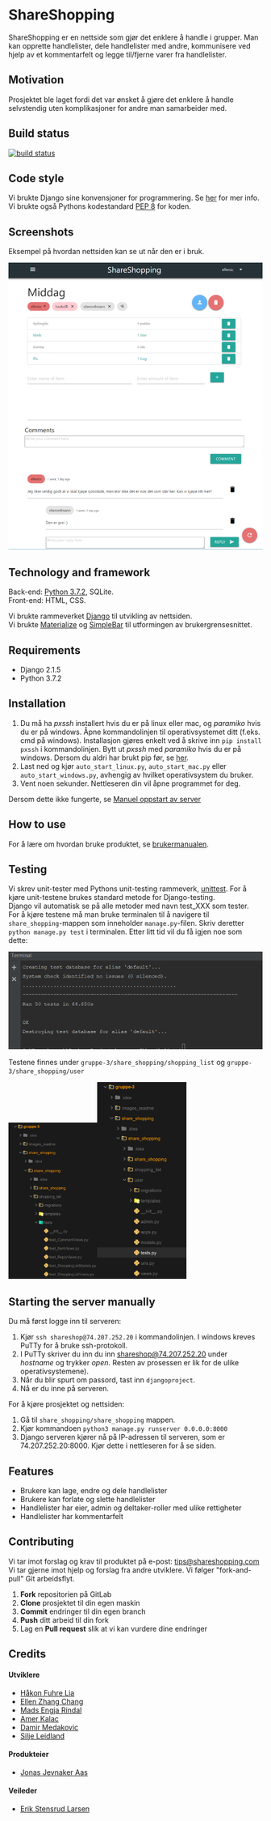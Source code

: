 # **ShareShopping**

ShareShopping er en nettside som gjør det enklere å handle i grupper. 
Man kan opprette handlelister, dele handlelister med andre, kommunisere ved hjelp av et kommentarfelt og legge til/fjerne varer fra handlelister.

## Motivation
Prosjektet ble laget fordi det var ønsket å gjøre det enklere å handle selvstendig uten komplikasjoner for andre man samarbeider med.

## Build status

[![build status](https://gitlab.stud.idi.ntnu.no/programvareutvikling-v19/gruppe-3/badges/master/build.svg)](https://gitlab.stud.idi.ntnu.no/programvareutvikling-v19/gruppe-3/-/jobs)


## Code style

Vi brukte Django sine konvensjoner for programmering. Se [her](https://docs.djangoproject.com/en/2.2/internals/contributing/writing-code/coding-style/) for mer info.
Vi brukte også Pythons kodestandard [PEP 8](https://www.python.org/dev/peps/pep-0008/) for koden. <br>

## Screenshots

Eksempel på hvordan nettsiden kan se ut når den er i bruk.

![Preview of ShareShopping](images_readme/ShareShoppingPreview.png)


## Technology and framework

Back-end: [Python 3.7.2](https://www.python.org/downloads/release/python-372/), SQLite. <br>
Front-end: HTML, CSS. <br>

Vi brukte rammeverket [Django](https://www.djangoproject.com/) til utvikling av nettsiden.<br>
Vi brukte [Materialize](https://materializecss.com/) og [SimpleBar](https://grsmto.github.io/simplebar/) til utformingen av brukergrensesnittet.


## Requirements
- Django 2.1.5
- Python 3.7.2


## Installation

1. Du må ha *pxssh* installert hvis du er på linux eller mac, og *paramiko* hvis du er på windows. Åpne kommandolinjen til operativsystemet ditt (f.eks. cmd på windows). Installasjon gjøres enkelt ved å skrive inn `pip install pxssh` i kommandolinjen.
   Bytt ut *pxssh* med *paramiko* hvis du er på windows. Dersom du aldri har brukt pip før, se [her](https://pypi.org/project/pip/).
2. Last ned og kjør `auto_start_linux.py`, `auto_start_mac.py` eller `auto_start_windows.py`, avhengig av hvilket operativsystem du bruker.
3. Vent noen sekunder. Nettleseren din vil åpne programmet for deg.

Dersom dette ikke fungerte, se [Manuel oppstart av server](https://gitlab.stud.idi.ntnu.no/programvareutvikling-v19/gruppe-3#manuel-oppstart-av-server)


## How to use
For å lære om hvordan bruke produktet, se [brukermanualen](https://gitlab.stud.idi.ntnu.no/programvareutvikling-v19/gruppe-3/wikis/Brukermanual).

## Testing
Vi skrev unit-tester med Pythons unit-testing rammeverk, [unittest](https://docs.python.org/3/library/unittest.html).
For å kjøre unit-testene brukes standard metode for Django-testing. <br>
Django vil automatisk se på alle metoder med navn test_XXX som tester. <br>
For å kjøre testene må man bruke terminalen til å navigere til `share_shopping`-mappen som inneholder `manage.py`-filen. Skriv deretter
`python manage.py test` i terminalen. Etter litt tid vil du få igjen noe som dette:

![Screenshot of successfully running tests](images_readme/TestResultPreview.png)

Testene finnes under `gruppe-3/share_shopping/shopping_list` og `gruppe-3/share_shopping/user`

<img src="images_readme/TestsShoppingList.png" width="35%"><img src="images_readme/TestsUser.png" width="35%">


## Starting the server manually
Du må først logge inn til serveren:

1. Kjør `ssh shareshop@74.207.252.20` i kommandolinjen. I windows kreves PuTTy for å bruke ssh-protokoll.
2. I PuTTy skriver du inn du inn shareshop@74.207.252.20 under *hostname* og trykker *open*. Resten av prosessen er lik for de ulike operativsystemene).
3. Når du blir spurt om passord, tast inn `djangoproject`.
4. Nå er du inne på serveren. 

For å kjøre prosjektet og nettsiden:

1. Gå til `share_shopping/share_shopping` mappen.
2. Kjør kommandoen `python3 manage.py runserver 0.0.0.0:8000`
3. Django serveren kjører nå på IP-adressen til serveren, som er 74.207.252.20:8000. Kjør dette i nettleseren for å se siden. 


## Features
- Brukere kan lage, endre og dele handlelister
- Brukere kan forlate og slette handlelister
- Handlelister har eier, admin og deltaker-roller med ulike rettigheter
- Handlelister har kommentarfelt


## Contributing
Vi tar imot forslag og krav til produktet på e-post: tips@shareshopping.com <br>
Vi tar gjerne imot hjelp og forslag fra andre utviklere. Vi følger "fork-and-pull" Git arbeidsflyt.
1. **Fork** repositorien på GitLab
2. **Clone** prosjektet til din egen maskin
3. **Commit** endringer til din egen branch
4. **Push** ditt arbeid til din fork
5. Lag en **Pull request** slik at vi kan vurdere dine endringer


## Credits

#### Utviklere
* [Håkon Fuhre Lia](https://gitlab.stud.idi.ntnu.no/haakofli)
* [Ellen Zhang Chang](https://gitlab.stud.idi.ntnu.no/ellenzc)
* [Mads Engja Rindal](https://gitlab.stud.idi.ntnu.no/madseri)
* [Amer Kalac](https://gitlab.stud.idi.ntnu.no/amerk)
* [Damir Medakovic](https://gitlab.stud.idi.ntnu.no/damirm)
* [Silje Leidland](https://gitlab.stud.idi.ntnu.no/siljelei)

#### Produkteier
* [Jonas Jevnaker Aas](https://gitlab.stud.idi.ntnu.no/jonasjaa)

#### Veileder
* [Erik Stensrud Larsen](https://gitlab.stud.idi.ntnu.no/eriksla)





